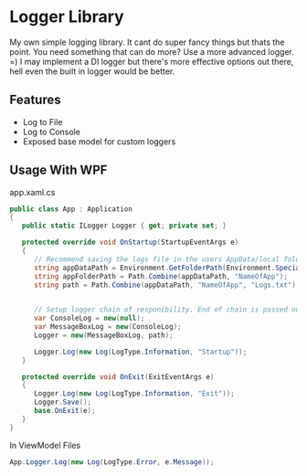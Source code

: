 # Logger Library

My own simple logging library. It cant do super fancy things but thats the point. You need something that can do more? Use a more advanced logger. =) I may implement a DI logger but there's more effective options out there, hell even the built in logger would be better.

## Features

- Log to File
- Log to Console
- Exposed base model for custom loggers

## Usage With WPF

app.xaml.cs
```cs
public class App : Application
{
   public static ILogger Logger { get; private set; }

   protected override void OnStartup(StartupEventArgs e)
   {
      // Recommend saving the logs file in the users AppData/local folder.
      string appDataPath = Environment.GetFolderPath(Environment.SpecialFolder.LocalApplicationData);
      string appFolderPath = Path.Combine(appDataPath, "NameOfApp");
      string path = Path.Combine(appDataPath, "NameOfApp", "Logs.txt");

      
      // Setup logger chain of responibility. End of chain is passed null.
      var ConsoleLog = new(null);
      var MessageBoxLog = new(ConsoleLog);
      Logger = new(MessageBoxLog, path);

      Logger.Log(new Log(LogType.Information, "Startup"));
   }

   protected override void OnExit(ExitEventArgs e)
   {
      Logger.Log(new Log(LogType.Information, "Exit"));
      Logger.Save();
      base.OnExit(e);
   }
}
```

In ViewModel Files

```cs
App.Logger.Log(new Log(LogType.Error, e.Message));
```